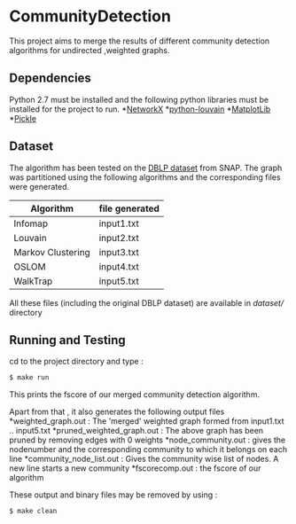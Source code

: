 # CommunityDetection

This project aims to merge the results of different community detection algorithms for undirected ,weighted graphs.

## Dependencies ##
Python 2.7 must be installed and the following python libraries must be installed for the project to run.
*[NetworkX](https://networkx.github.io/)
*[python-louvain](https://pypi.python.org/pypi/python-louvain/0.3/)
*[MatplotLib](http://matplotlib.org/)
*[Pickle](https://docs.python.org/2/library/pickle.html)

## Dataset ##

The algorithm has been tested on the [DBLP dataset](https://snap.stanford.edu/data/com-DBLP.html) from SNAP.
The graph was partitioned using the following algorithms and the corresponding files were generated.

Algorithm           | file generated
------------------- | -------------
Infomap             | input1.txt
Louvain             | input2.txt
Markov Clustering   | input3.txt
OSLOM               | input4.txt
WalkTrap            | input5.txt

All these files (including the original DBLP dataset) are available in *dataset/* directory

## Running and Testing
cd to  the project directory and type :
```bash
$ make run
```
This prints the fscore of our merged community detection algorithm.

Apart from that , it also generates the following output files
*weighted_graph.out : The 'merged' weighted graph formed from input1.txt .. input5.txt
*pruned\_weighted\_graph.out : The above graph has been pruned by removing edges with 0 weights
*node_community.out : gives the nodenumber and the corresponding community to which it belongs on each line
*community_node_list.out : Gives the community wise list of nodes. A new line starts a new community
*fscorecomp.out : the fscore of our algorithm

These output and binary files may be removed by using :

```bash
$ make clean
```

